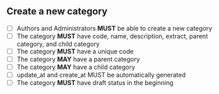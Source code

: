 ## Create a new category

- [ ] Authors and Administrators **MUST** be able to create a new category
- [ ] The category **MUST** have code, name, description, extract, parent category, and child category
- [ ] The category **MUST** have a unique code
- [ ] The category **MAY** have a parent category
- [ ] The category **MAY** have a child category
- [ ] update_at and create_at MUST be automatically generated
- [ ] The category **MUST** have  draft status in the beginning